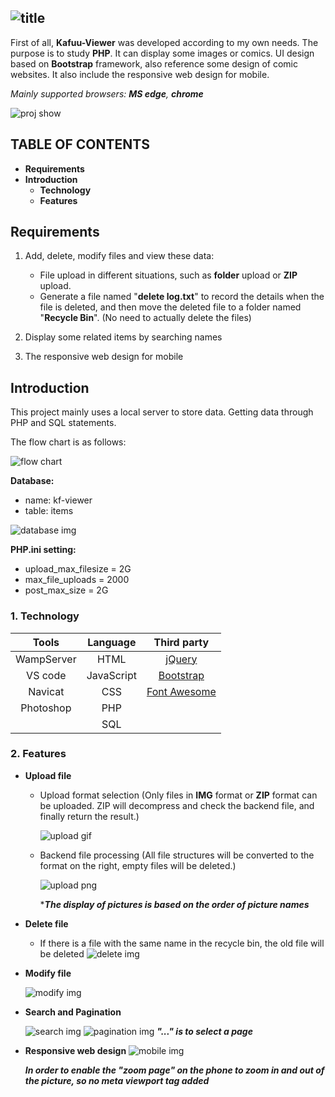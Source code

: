
![title](https://i.imgur.com/DsKfxsn.png)
---
First of all, **Kafuu-Viewer** was developed according to my own needs. The purpose is to study **PHP**.  It can display some images or comics. UI design based on **Bootstrap** framework, also reference some design of comic websites. It also include the responsive web design for mobile.

*Mainly supported browsers: **MS edge**, **chrome***

![proj show](https://i.imgur.com/wxK5IZ5.png)

## TABLE OF CONTENTS
* **Requirements**
* **Introduction**
  * **Technology**
  * **Features**
  
## Requirements
1. Add, delete, modify files and view these data:
    * File upload in different situations, such as **folder** upload or **ZIP** upload.
    * Generate a file named "**delete log.txt**" to record the details when the file is deleted, and then move the deleted file to a folder named "**Recycle Bin**". (No need to actually delete the files)
    
2. Display some related items by searching names

3. The responsive web design for mobile

## Introduction
This project mainly uses a local server to store data. Getting data through PHP and SQL statements. 

The flow chart is as follows:

![flow chart](https://i.imgur.com/3SQy5Wm.png)

**Database:**
- name: kf-viewer
- table: items

![database img](https://i.imgur.com/DwT9LL0.png)

**PHP.ini setting:**
- upload_max_filesize = 2G
- max_file_uploads = 2000
- post_max_size = 2G

### 1. Technology
  |   Tools    |  Language  | Third party                               |
  |:----------:|:----------:|:-----------------------------------------:|
  | WampServer |    HTML    | [jQuery](https://jquery.com/)             |
  |  VS code   | JavaScript | [Bootstrap](https://getbootstrap.com/)    |
  |  Navicat   |    CSS     | [Font Awesome](https://fontawesome.com/)  |
  | Photoshop  |    PHP     |                                           |
  |            |    SQL     |                                           |

###  2. Features
* **Upload file**

  * Upload format selection (Only files in **IMG** format or **ZIP** format can be uploaded. ZIP will decompress and check the backend file, and finally return the result.)
  
    ![upload gif](https://i.imgur.com/EEzjnt2.gif)

  * Backend file processing (All file structures will be converted to the format on the right, empty files will be deleted.)
  
    ![upload png](https://i.imgur.com/zUHy4rz.png)
    
      ****The display of pictures is based on the order of picture names***
  
* **Delete file**
  * If there is a file with the same name in the recycle bin, the old file will be deleted
  ![delete img](https://i.imgur.com/IdzPkJ1.png)
  
* **Modify file**

  ![modify img](https://i.imgur.com/6CsXJLP.png)
  
* **Search and Pagination**
  
  ![search img](https://i.imgur.com/cvXfBCx.gif)
  ![pagination img](https://i.imgur.com/5bpSS5B.gif)
  ***"..." is to select a page***
  
* **Responsive web design**
  ![mobile img](https://i.imgur.com/YlcxG3Z.png)
  
  ***In order to enable the "zoom page" on the phone to zoom in and out of the picture,  so no meta viewport tag added***
